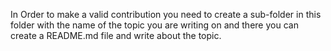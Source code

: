 In Order to make a valid contribution you need to create a sub-folder in this folder with the name of the topic you are writing on and there you can create a README.md file and write about the topic.
